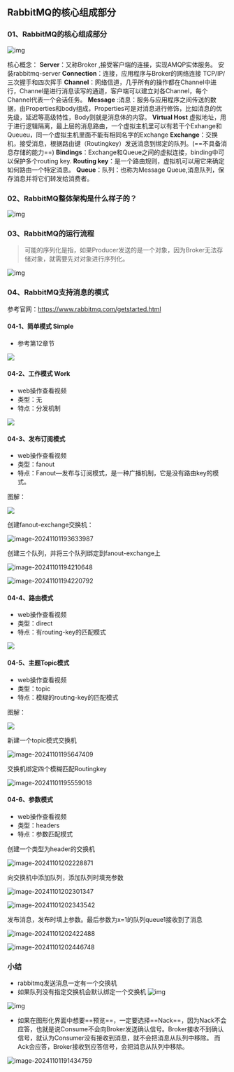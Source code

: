 ## RabbitMQ的核心组成部分

### 01、RabbitMQ的核心组成部分

![img](./assets/14.RabbitMQ的核心组成部分/kuangstudy62a1f9e3-027d-408a-8fb4-a176bd184d23.png)

核心概念：
**Server**：又称Broker ,接受客户端的连接，实现AMQP实体服务。 安装rabbitmq-server
**Connection**：连接，应用程序与Broker的网络连接 TCP/IP/ 三次握手和四次挥手
**Channel**：网络信道，几乎所有的操作都在Channel中进行，Channel是进行消息读写的通道，客户端可以建立对各Channel，每个Channel代表一个会话任务。
**Message** :消息：服务与应用程序之间传送的数据，由Properties和body组成，Properties可是对消息进行修饰，比如消息的优先级，延迟等高级特性，Body则就是消息体的内容。
**Virtual Host** 虚拟地址，用于进行逻辑隔离，最上层的消息路由，一个虚拟主机里可以有若干个Exhange和Queueu，同一个虚拟主机里面不能有相同名字的Exchange
**Exchange**：交换机，接受消息，根据路由键（Routingkey）发送消息到绑定的队列。(==不具备消息存储的能力==)
**Bindings**：Exchange和Queue之间的虚拟连接，binding中可以保护多个routing key.
**Routing key**：是一个路由规则，虚拟机可以用它来确定如何路由一个特定消息。
**Queue**：队列：也称为Message Queue,消息队列，保存消息并将它们转发给消费者。

### 02、RabbitMQ整体架构是什么样子的？

![img](./assets/14.RabbitMQ的核心组成部分/kuangstudy23e6e571-d661-4f4b-b4f4-4d4efb766bc3.png)

### 03、RabbitMQ的运行流程

> 可能的序列化是指，如果Producer发送的是一个对象，因为Broker无法存储对象，就需要先对对象进行序列化。

![img](./assets/14.RabbitMQ的核心组成部分/kuangstudy2704cee9-3595-45de-892d-ee658e848806.png)

### 04、RabbitMQ支持消息的模式

参考官网：https://www.rabbitmq.com/getstarted.html

#### 04-1、简单模式 Simple

- 参考第12章节

![](./assets/14.RabbitMQ的核心组成部分/image-20241101190003302.png)

#### 04-2、工作模式 Work

- web操作查看视频
- 类型：无
- 特点：分发机制

![](./assets/14.RabbitMQ的核心组成部分/image-20241101190012822.png)

#### 04-3、发布订阅模式

- web操作查看视频
- 类型：fanout
- 特点：Fanout—发布与订阅模式，是一种广播机制，它是没有路由key的模式。

图解：

![](./assets/14.RabbitMQ的核心组成部分/image-20241101190021280.png)

创建fanout-exchange交换机：

![image-20241101193633987](./assets/14.RabbitMQ的核心组成部分/image-20241101193633987.png)

创建三个队列，并将三个队列绑定到fanout-exchange上

![image-20241101194210648](./assets/14.RabbitMQ的核心组成部分/image-20241101194210648.png)

![image-20241101194220792](./assets/14.RabbitMQ的核心组成部分/image-20241101194220792.png)

#### 04-4、路由模式

- web操作查看视频
- 类型：direct
- 特点：有routing-key的匹配模式

![](./assets/14.RabbitMQ的核心组成部分/image-20241101190042162.png)

#### 04-5、主题Topic模式

- web操作查看视频
- 类型：topic
- 特点：模糊的routing-key的匹配模式

图解：

![](./assets/14.RabbitMQ的核心组成部分/image-20241101190053809.png)

新建一个topic模式交换机

![image-20241101195647409](./assets/14.RabbitMQ的核心组成部分/image-20241101195647409.png)

交换机绑定四个模糊匹配Routingkey

![image-20241101195559018](./assets/14.RabbitMQ的核心组成部分/image-20241101195559018.png)

#### 04-6、参数模式

- web操作查看视频
- 类型：headers
- 特点：参数匹配模式

创建一个类型为header的交换机

![image-20241101202228871](./assets/14.RabbitMQ的核心组成部分/image-20241101202228871.png)

向交换机中添加队列，添加队列时填充参数

![image-20241101202301347](./assets/14.RabbitMQ的核心组成部分/image-20241101202301347.png)

![image-20241101202343542](./assets/14.RabbitMQ的核心组成部分/image-20241101202343542.png)

发布消息，发布时填上参数。最后参数为x=1的队列queue1接收到了消息

![image-20241101202422488](./assets/14.RabbitMQ的核心组成部分/image-20241101202422488.png)

![image-20241101202446748](./assets/14.RabbitMQ的核心组成部分/image-20241101202446748.png)

### 小结

- rabbitmq发送消息一定有一个交换机
- 如果队列没有指定交换机会默认绑定一个交换机
  ![img](./assets/14.RabbitMQ的核心组成部分/kuangstudye28575ea-17f4-41a8-ac32-133727fd63ae.png)

![img](./assets/14.RabbitMQ的核心组成部分/kuangstudyd23fdb11-89c8-4883-a027-76d93d257138-1730458405397-53.png)

- 如果在图形化界面中想要==预览==，一定要选择==Nack==，因为Nack不会应答，也就是说Consume不会向Broker发送确认信号。Broker接收不到确认信号，就认为Consumer没有接收到消息，就不会把消息从队列中移除。
  而Ack会应答，Broker接收到应答信号，会把消息从队列中移除。

![image-20241101191434759](./assets/14.RabbitMQ的核心组成部分/image-20241101191434759.png)

